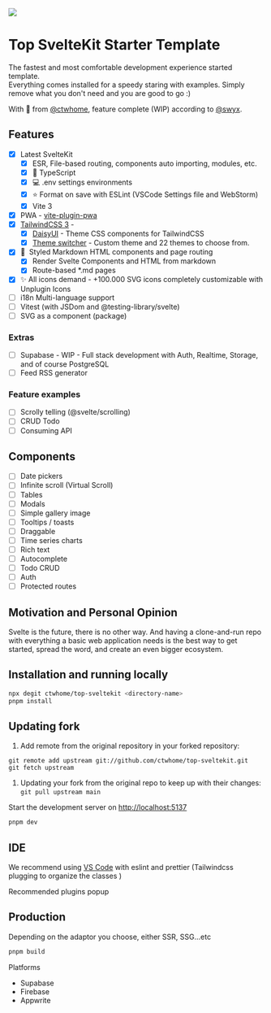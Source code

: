 ![](https://user-images.githubusercontent.com/4195550/147338199-cff47e80-f05c-4b3d-afe0-1c7b8aad08e4.png)

# Top SvelteKit Starter Template

The fastest and most comfortable development experience started template.  
Everything comes installed for a speedy staring with examples. Simply remove what you don't need and you are good to go :)

With 🧡 from [@ctwhome](https://github.com/ctwhome), feature complete (WIP) according to [@swyx](https://youtu.be/A8jkJTWacow?t=10554).

## Features

*   [x] Latest SvelteKit
    *   [x] ESR, File-based routing, components auto importing, modules, etc.
    *   [x] 🦾 TypeScript
    *   [x] 💻 .env settings environments
    *   [x] ⭐️ Format on save with ESLint (VSCode Settings file and WebStorm)
    *   [x] Vite 3
*   [x] PWA - [vite-plugin-pwa](https://github.com/antfu/vite-plugin-pwa)
*   [x] [TailwindCSS 3](https://tailwindcss.com/) -
    *   [x] [DaisyUI](https://daisyui.com) - Theme CSS components for TailwindCSS
    *   [x] [Theme switcher](https://github.com/saadeghi/theme-change) - Custom theme and 22 themes to choose from.
*   [x] 📄  Styled Markdown HTML components and page routing
    *   [x] Render Svelte Components and HTML from markdown
    *   [x] Route-based \*.md pages
*   [x] ✨ All icons demand - +100.000 SVG icons completely customizable with Unplugin Icons
*   [ ] i18n Multi-language support 
*   [ ] Vitest (with JSDom and @testing-library/svelte)
*   [ ] SVG as a component (package)

### Extras

*   [ ] Supabase - WIP - Full stack development with Auth, Realtime, Storage, and of course PostgreSQL
*   [ ] Feed RSS generator

### Feature examples

*   [ ] Scrolly telling (@svelte/scrolling)
*   [ ] CRUD Todo
*   [ ] Consuming API

## Components

*   [ ] Date pickers
*   [ ] Infinite scroll (Virtual Scroll)
*   [ ] Tables
*   [ ] Modals
*   [ ] Simple gallery image
*   [ ] Tooltips / toasts
*   [ ] Draggable
*   [ ] Time series charts 
*   [ ] Rich text
*   [ ] Autocomplete
*   [ ] Todo CRUD
*   [ ] Auth
*   [ ] Protected routes

## Motivation and Personal Opinion

Svelte is the future, there is no other way. And having a clone-and-run repo with everything a basic web application needs is the best way to get started, spread the word, and create an even bigger ecosystem.

## Installation and running locally

```bash
npx degit ctwhome/top-sveltekit <directory-name>
pnpm install
```

## Updating fork

1.  Add remote from the original repository in your forked repository:

```shell
git remote add upstream git://github.com/ctwhome/top-sveltekit.git
git fetch upstream
```

1.  Updating your fork from the original repo to keep up with their changes:  
    `git pull upstream main`

Start the development server on [http://localhost:5137](http://localhost:3000)

```bash
pnpm dev
```

## IDE

We recommend using [VS Code](https://code.visualstudio.com/) with eslint and prettier (Tailwindcss plugging to organize the classes )

Recommended plugins popup

## Production

Depending on the adaptor you choose, either SSR, SSG...etc

```bash
pnpm build
```

Platforms

*   Supabase
*   Firebase
*   Appwrite
